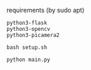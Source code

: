requirements (by sudo apt)
```
python3-flask
python3-opencv
python3-picamera2
```
```commandline
bash setup.sh
```

```commandline
python main.py
```